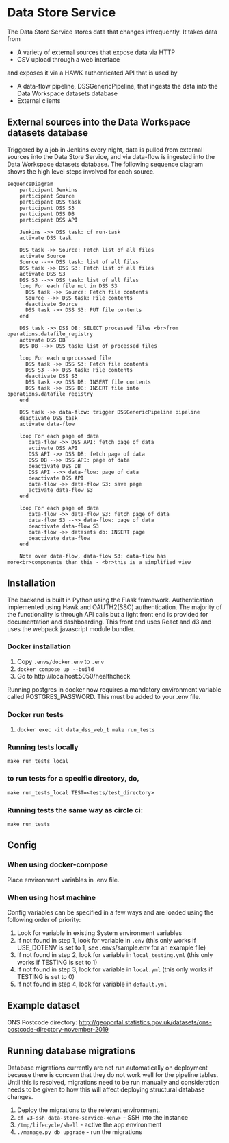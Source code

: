 # Data Store Service

The Data Store Service stores data that changes infrequently. It takes data from

- A variety of external sources that expose data via HTTP
- CSV upload through a web interface

and exposes it via a HAWK authenticated API that is used by

- A data-flow pipeline, DSSGenericPipeline, that ingests the data into the Data Workspace datasets database
- External clients


## External sources into the Data Workspace datasets database

Triggered by a job in Jenkins every night, data is pulled from external sources into the Data Store Service, and via data-flow is ingested into the Data Workspace datasets database. The following sequence diagram shows the high level steps involved for each source.

```mermaid
sequenceDiagram
    participant Jenkins
    participant Source
    participant DSS task
    participant DSS S3
    participant DSS DB
    participant DSS API

    Jenkins ->> DSS task: cf run-task
    activate DSS task

    DSS task ->> Source: Fetch list of all files
    activate Source
    Source -->> DSS task: list of all files
    DSS task ->> DSS S3: Fetch list of all files
    activate DSS S3
    DSS S3 -->> DSS task: list of all files
    loop For each file not in DSS S3
      DSS task ->> Source: Fetch file contents
      Source -->> DSS task: File contents
      deactivate Source
      DSS task ->> DSS S3: PUT file contents
    end

    DSS task ->> DSS DB: SELECT processed files <br>from operations.datafile_registry
    activate DSS DB
    DSS DB -->> DSS task: list of processed files

    loop For each unprocessed file
      DSS task ->> DSS S3: Fetch file contents
      DSS S3 -->> DSS task: File contents
      deactivate DSS S3
      DSS task ->> DSS DB: INSERT file contents
      DSS task ->> DSS DB: INSERT file into operations.datafile_registry
    end

    DSS task ->> data-flow: trigger DSSGenericPipeline pipeline
    deactivate DSS task
    activate data-flow

    loop For each page of data
       data-flow ->> DSS API: fetch page of data
       activate DSS API
       DSS API ->> DSS DB: fetch page of data
       DSS DB -->> DSS API: page of data
       deactivate DSS DB
       DSS API -->> data-flow: page of data
       deactivate DSS API
       data-flow ->> data-flow S3: save page
       activate data-flow S3
    end

    loop For each page of data
       data-flow ->> data-flow S3: fetch page of data
       data-flow S3 -->> data-flow: page of data
       deactivate data-flow S3
       data-flow ->> datasets db: INSERT page
       deactivate data-flow
    end

    Note over data-flow, data-flow S3: data-flow has more<br>components than this - <br>this is a simplified view
```

## Installation
The backend is built in Python using the Flask framework. Authentication implemented using Hawk and OAUTH2(SSO) authentication. The majority of the functionality is through API calls but a light front end is provided for documentation and dashboarding. This front end uses React and d3 and uses the webpack javascript module bundler. 

### Docker installation
1. Copy `.envs/docker.env` to `.env`
2. `docker compose up --build`
3. Go to http://localhost:5050/healthcheck

Running postgres in docker now requires a mandatory environment variable called POSTGRES_PASSWORD. This must be added to your .env file.

### Docker run tests
1. `docker exec -it data_dss_web_1 make run_tests`

### Running tests locally

`make run_tests_local`

### to run tests for a specific directory, do,

`make run_tests_local TEST=<tests/test_directory>`

### Running tests the same way as circle ci:

`make run_tests`

## Config

### When using docker-compose
Place environment variables in .env file.

### When using host machine
Config variables can be specified in a few ways and are loaded using the following order of priority:

1. Look for variable in existing System environment variables
2. If not found in step 1, look for variable in `.env` (this only works if USE_DOTENV is set to 1, see .envs/sample.env for an example file)
3. If not found in step 2, look for variable in `local_testing.yml` (this only works if TESTING is set to 1)
4. If not found in step 3, look for variable in `local.yml` (this only works if TESTING is set to 0)
5. If not found in step 4, look for variable in `default.yml`


## Example dataset
ONS Postcode directory: http://geoportal.statistics.gov.uk/datasets/ons-postcode-directory-november-2019


## Running database migrations

Database migrations currently are not run automatically on deployment because there is concern that they do not work well for the pipeline tables. Until this is resolved, migrations need to be run manually and consideration needs to be given to how this will affect deploying structural database changes.

1) Deploy the migrations to the relevant environment.
2) `cf v3-ssh data-store-service-<env>` - SSH into the instance
3) `/tmp/lifecycle/shell` - active the app environment
4) `./manage.py db upgrade` - run the migrations
